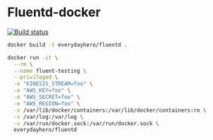 # Fluentd-docker

[![Build status](https://badge.buildkite.com/15ebcb1d9de0f30fda036f632eb7220fcd9ae577498b7e99e8.svg)](https://buildkite.com/everyday-hero/fluentd)

```sh
docker build -t everydayhero/fluentd .

docker run -it \
  --rm \
  --name fluent-testing \
  --privileged \
  -e "KINESIS_STREAM=foo" \
  -e "AWS_KEY=foo" \
  -e "AWS_SECRET=foo" \
  -e "AWS_REGION=foo" \
  -v /var/lib/docker/containers:/var/lib/docker/containers:ro \
  -v /var/log:/var/log \
  -v /var/run/docker.sock:/var/run/docker.sock \
  everydayhero/fluentd
```
